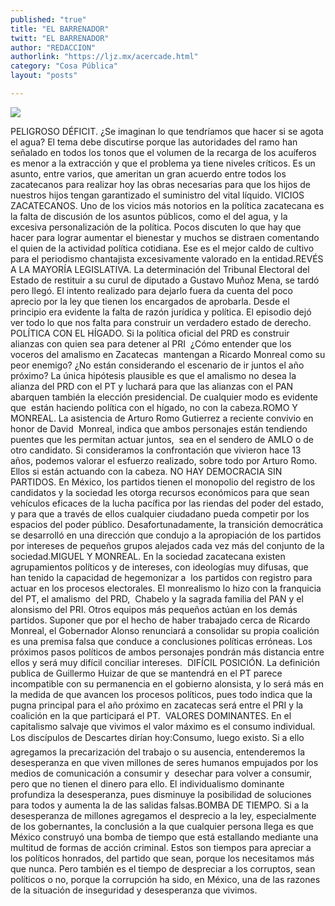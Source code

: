 ```yaml
---
published: "true"
title: "EL BARRENADOR"
twitt: "EL BARRENADOR"
author: "REDACCION"
authorlink: "https://ljz.mx/acercade.html"
category: "Cosa Pública"
layout: "posts"

---
```

![](http://i.imgur.com/xgfIXtRm.jpg)




  PELIGROSO DÉFICIT. ¿Se imaginan lo que tendríamos que hacer si se agota el agua? El tema debe discutirse porque las autoridades del ramo han señalado en todos los tonos que el volumen de la recarga de los acuíferos es menor a la extracción y que el problema ya tiene niveles críticos. Es un asunto, entre varios, que ameritan un gran acuerdo entre todos los zacatecanos para realizar hoy las obras necesarias para que los hijos de nuestros hijos tengan garantizado el suministro del vital líquido. VICIOS ZACATECANOS. Uno de los vicios más notorios en la política zacatecana es la falta de discusión de los asuntos públicos, como el del agua, y la excesiva personalización de la política. Pocos discuten lo que hay que hacer para lograr aumentar el bienestar y muchos se distraen comentando el quien de la actividad política cotidiana. Ese es el mejor caldo de cultivo para el periodismo chantajista excesivamente valorado en la entidad.REVÉS A LA MAYORÍA LEGISLATIVA. La determinación del Tribunal Electoral del Estado de restituir a su curul de diputado a Gustavo Muñoz Mena, se tardó pero llegó. El intento realizado para dejarlo fuera da cuenta del poco aprecio por la ley que tienen los encargados de aprobarla. Desde el principio era evidente la falta de razón jurídica y política. El episodio dejó ver todo lo que nos falta para construir un verdadero estado de derecho.   POLÍTICA CON EL HÍGADO. Si la política oficial del PRD es construir alianzas con quien sea para detener al PRI  ¿Cómo entender que los voceros del amalismo en Zacatecas  mantengan a Ricardo Monreal como su peor enemigo? ¿No están considerando el escenario de ir juntos el año próximo? La única hipótesis plausible es que el amalismo no desea la alianza del PRD con el PT y luchará para que las alianzas con el PAN abarquen también la elección presidencial. De cualquier modo es evidente que  están haciendo política con el hígado, no con la cabeza.ROMO Y MONREAL. La asistencia de Arturo Romo Gutierrez a reciente convivio en honor de David  Monreal, indica que ambos personajes están tendiendo puentes que les permitan actuar juntos,  sea en el sendero de AMLO o de otro candidato. Si consideramos la confrontación que vivieron hace 13 años, podemos valorar el esfuerzo realizado, sobre todo por Arturo Romo. Ellos si están actuando con la cabeza. NO HAY DEMOCRACIA SIN PARTIDOS. En México, los partidos tienen el monopolio del registro de los candidatos y la sociedad les otorga recursos económicos para que sean vehículos eficaces de la lucha pacífica por las riendas del poder del estado, y para que a través de ellos cualquier ciudadano pueda competir por los espacios del poder público. Desafortunadamente, la transición democrática se desarrolló en una dirección que condujo a la apropiación de los partidos por intereses de pequeños grupos alejados cada vez más del conjunto de la sociedad.MIGUEL Y MONREAL. En la sociedad zacatecana existen agrupamientos políticos y de intereses, con ideologías muy difusas, que han tenido la capacidad de hegemonizar a  los partidos con registro para actuar en los procesos electorales. El monrealismo lo hizo con la franquicia del PT, el amalismo  del PRD,  Chabelo y la sagrada familia del PAN y el alonsismo del PRI. Otros equipos más pequeños actúan en los demás partidos. Suponer que por el hecho de haber trabajado cerca de Ricardo Monreal, el Gobernador Alonso renunciará a consolidar su propia coalición es una premisa falsa que conduce a conclusiones políticas erróneas. Los próximos pasos políticos de ambos personajes pondrán más distancia entre ellos y será muy difícil conciliar intereses.  DIFÍCIL POSICIÓN. La definición publica de Guillermo Huizar de que se mantendrá en el PT parece incompatible con su permanencia en el gobierno alonsista, y lo será más en la medida de que avancen los procesos políticos, pues todo indica que la pugna principal para el año próximo en zacatecas será entre el PRI y la coalición en la que participará el PT.  VALORES DOMINANTES. En el capitalismo salvaje que vivimos el valor máximo es el consumo individual. Los discípulos de Descartes dirían hoy:Consumo, luego existo. Si a ello agregamos la precarización del trabajo o su ausencia, entenderemos la desesperanza en que viven millones de seres humanos empujados por los medios de comunicación a consumir y  desechar para volver a consumir, pero que no tienen el dinero para ello. El individualismo dominante profundiza la desesperanza, pues disminuye la posibilidad de soluciones para todos y aumenta la de las salidas falsas.BOMBA DE TIEMPO. Si a la desesperanza de millones agregamos el desprecio a la ley, especialmente de los gobernantes, la conclusión a la que cualquier persona llega es que México construyó una bomba de tiempo que está estallando mediante una multitud de formas de acción criminal. Estos son tiempos para apreciar a los políticos honrados, del partido que sean, porque los necesitamos más que nunca. Pero también es el tiempo de despreciar a los corruptos, sean políticos o no, porque la corrupción ha sido, en México, una de las razones de la situación de inseguridad y desesperanza que vivimos.  


